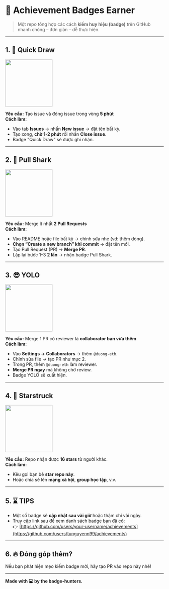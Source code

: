 # 🏅 Achievement Badges Earner
> Một repo tổng hợp các cách **kiếm huy hiệu (badge)** trên GitHub nhanh chóng – đơn giản – dễ thực hiện.

---

## 1. 🧠 Quick Draw  
<img src="https://github.githubassets.com/assets/quickdraw-default-39c6aec8ff89.png" width=150>

**Yêu cầu:** Tạo issue và đóng issue trong vòng **5 phút**  
**Cách làm:**

- Vào tab **Issues** → nhấn **New issue** → đặt tên bất kỳ.
- Tạo xong, **chờ 1-2 phút** rồi nhấn **Close issue**.
- Badge "Quick Draw" sẽ được ghi nhận.

---

## 2. 🦈 Pull Shark  
<img src="https://github.githubassets.com/assets/pull-shark-default-498c279a747d.png" width=150>

**Yêu cầu:** Merge ít nhất **2 Pull Requests**  
**Cách làm:**

- Vào README hoặc file bất kỳ → chỉnh sửa nhẹ (vd: thêm dòng).
- **Chọn “Create a new branch” khi commit** → đặt tên mới.
- Tạo Pull Request (PR) → **Merge PR**.
- Lặp lại bước 1–3 **2 lần** → nhận badge Pull Shark.

---

## 3. 😎 YOLO  
<img src="https://github.githubassets.com/assets/yolo-default-be0bbff04951.png" width=150>

**Yêu cầu:** Merge 1 PR có reviewer là **collaborator bạn vừa thêm**  
**Cách làm:**

- Vào **Settings → Collaborators** → thêm `@duong-eth`.
- Chỉnh sửa file → tạo PR như mục 2.
- Trong PR, thêm `@duong-eth` làm reviewer.
- **Merge PR ngay** mà không chờ review.
- Badge YOLO sẽ xuất hiện.

---

## 4. 🌟 Starstruck  
<img src="https://github.githubassets.com/assets/starstruck-default-b6610abad518.png" width=150>

**Yêu cầu:** Repo nhận được **16 stars** từ người khác.  
**Cách làm:**

- Kêu gọi bạn bè **star repo này**.
- Hoặc chia sẻ lên **mạng xã hội**, **group học tập**, v.v.

---

## 5. ⌛ TIPS  

- Một số badge sẽ **cập nhật sau vài giờ** hoặc thậm chí vài ngày.
- Truy cập link sau để xem danh sách badge bạn đã có:  
👉 [https://github.com/users/your-username/achievements](https://github.com/users/tunguyenn99/achievements)

---

## 6. 🔥 Đóng góp thêm?  

Nếu bạn phát hiện mẹo kiếm badge mới, hãy tạo PR vào repo này nhé!  

---

**Made with 💻 by the badge-hunters.**
